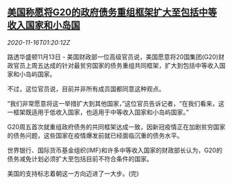 <!--1605489798000-->
[美国称愿将G20的政府债务重组框架扩大至包括中等收入国家和小岛国](https://cn.reuters.com/article/us-g20-debt-relief-1116-idCNKBS27W03T)
------

<div><i>2020-11-16T01:20:12Z</i></div><p>路透华盛顿11月13日 - 美国财政部一位高级官员说，美国愿意将20国集团(G20)财政官员上周五达成的针对最贫穷国家的债务重组共同框架，扩大到包括中等收入国家和小岛屿国家。</p><p>不过，这位官员说，目前并非所有成员国都同意这种观点。</p><p>“我们非常愿意将这一举措扩大到其他国家，”这位官员告诉记者，“在我们看来，这一框架既适用于低收入国家，也适用于中等收入国家和小岛屿国家。”</p><p>G20周五首次就重组政府债务的共同框架达成一致，因新冠疫情正在加剧贫穷国家的债务问题，这些国家在疫情爆发前就已经面临沉重的债务水平。</p><p>世界银行、国际货币基金组织(IMF)和许多中等收入国家的财政部长认为，G20的债务减免计划必须扩大至包括目前不符合条件的国家。</p><p>美国的支持标志着朝这一方向迈进了一大步。(完)</p>
